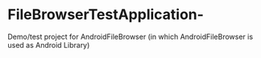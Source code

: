 FileBrowserTestApplication-
===========================

Demo/test project for AndroidFileBrowser (in which AndroidFileBrowser  is used as Android Library)